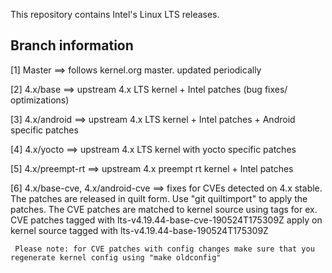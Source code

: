 This repository contains Intel's Linux LTS releases. 

Branch information
-------------------

[1]  Master ==> follows kernel.org master. updated periodically

[2]  4.x/base ==> upstream 4.x LTS kernel + Intel patches (bug fixes/ optimizations)

[3]  4.x/android ==> upstream 4.x LTS kernel + Intel patches + Android specific patches

[4]  4.x/yocto ==> upstream 4.x LTS kernel with yocto specific patches

[5]  4.x/preempt-rt ==> upstream 4.x preempt rt kernel + Intel patches

[6]  4.x/base-cve, 4.x/android-cve ==> fixes for CVEs detected on 4.x stable. The patches are released in quilt form. 
     Use "git quiltimport" to apply the patches. The CVE patches are matched to kernel source using tags
     for ex. CVE patches tagged with lts-v4.19.44-base-cve-190524T175309Z apply on kernel source tagged with
     lts-v4.19.44-base-190524T175309Z 
    
     Please note: for CVE patches with config changes make sure that you regenerate kernel config using "make oldconfig"
